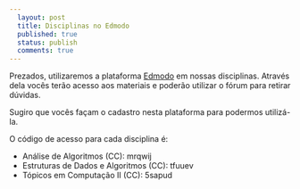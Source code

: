 ```yaml
---
  layout: post
  title: Disciplinas no Edmodo
  published: true
  status: publish
  comments: true
---
```


Prezados, utilizaremos a plataforma [Edmodo](http://edmodo.com) em nossas disciplinas. Através dela
vocês terão acesso aos materiais e poderão utilizar o fórum para retirar dúvidas.

Sugiro que vocês façam o cadastro nesta plataforma para podermos utilizá-la.

O código de acesso para cada disciplina é:

* Análise de Algoritmos (CC): mrqwij
* Estruturas de Dados e Algoritmos (CC): tfuuev
* Tópicos em Computação II (CC): 5sapud
